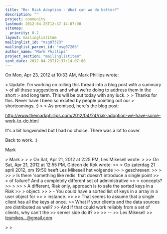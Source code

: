 ```yaml
---
title: "Re: Riak Adoption - What can we do better?"
description: ""
project: community
lastmod: 2012-04-25T12:37:14-07:00
sitemap:
  priority: 0.2
layout: mailinglistitem
mailinglist_id: "msg07323"
mailinglist_parent_id: "msg07286"
author_name: "Mark Phillips"
project_section: "mailinglistitem"
sent_date: 2012-04-25T12:37:14-07:00
---
```



On Mon, Apr 23, 2012 at 10:33 AM, Mark Phillips  wrote:

&gt; Update: I'm working on rolling this thread into a blog post with a summary
&gt; of all these suggestions and what we're doing to address them in the short
&gt; and long term. This will be out today with any luck.
&gt;
&gt; Thanks for this. Never have I been so excited by people pointing out our
&gt; shortcomings. :)
&gt;
&gt;
As promised, here's the blog post:

http://www.themarkphillips.com/2012/04/24/riak-adoption-we-have-some-work-to-do.html

It's a bit longwinded but I had no choice. There was a lot to cover.

Back to work. :)

Mark

&gt; Mark
&gt;
&gt;
&gt; On Sat, Apr 21, 2012 at 2:25 PM, Les Mikesell wrote:
&gt;
&gt;&gt; On Sat, Apr 21, 2012 at 12:55 PM, Gideon de Kok  wrote:
&gt;&gt; &gt; Op zaterdag 21 april 2012, om 19:50 heeft Les Mikesell het volgende
&gt;&gt; &gt; geschreven:
&gt;&gt; &gt;
&gt;&gt; &gt; Is there 'something like redis' that doesn't introduce a single point
&gt;&gt; &gt; of failure? And a completely different set of administrative
&gt;&gt; &gt; concepts?
&gt;&gt; &gt;
&gt;&gt; &gt; A different, Riak only, approach is to safe the sorted keys in a Riak
&gt;&gt; &gt; object:
&gt;&gt; &gt; - You could have a sorted list of keys in a array in a user object for
&gt;&gt; &gt; instance.
&gt;&gt;
&gt;&gt; That seems to assume that a single client has all the keys at once.
&gt;&gt; What if your clients and the data sources are distributed as well?
&gt;&gt; And if that could work reliably from a set of clients, why can't the
&gt;&gt; server side do it?
&gt;&gt;
&gt;&gt; --
&gt;&gt; Les Mikesell
&gt;&gt; lesmikes...@gmail.com

&gt;
&gt;
